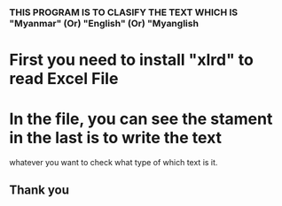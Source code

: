 ### THIS PROGRAM IS TO CLASIFY THE TEXT WHICH IS "Myanmar" (Or) "English" (Or) "Myanglish ###
# First you need to install "xlrd" to read Excel File
# In the file, you can see the stament in the last is to write the text 
whatever you want to check what type of which text is it.
## Thank you ## 
